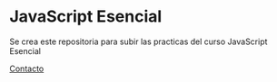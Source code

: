 # JavaScript Esencial

Se crea este repositoria para subir las practicas del curso JavaScript Esencial

[Contacto](https://www.facebook.com/yeco13)